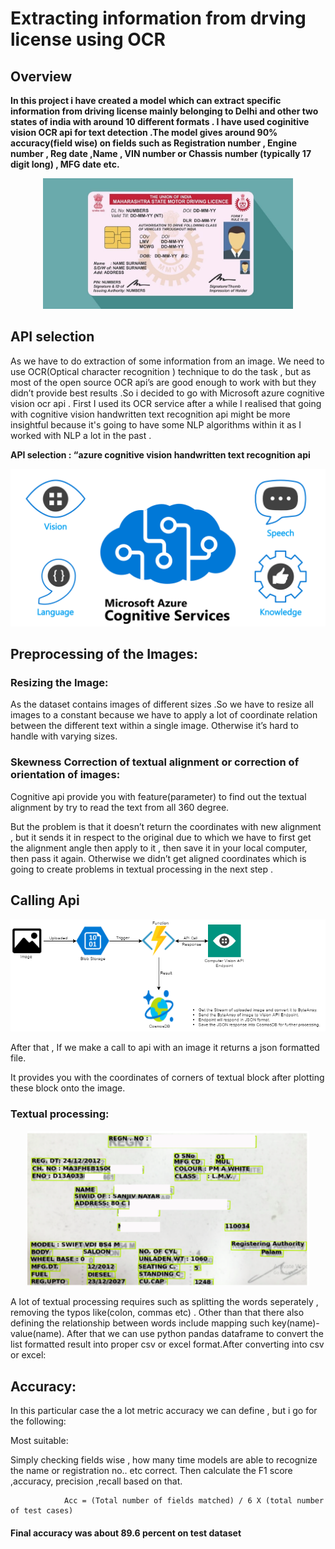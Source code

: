 # Extracting information from drving license using OCR
## Overview
<b>In this project i have created a model which can extract specific information from driving license mainly belonging to Delhi and other two states of india with around 10 different formats . I have used coginitive vision OCR api for text detection .The model gives around 90% accuracy(field wise) on fields such as Registration number , Engine number , Reg date ,Name , VIN number or Chassis number (typically 17 digit long) , MFG date etc.</b>
<p align='center'>
  <img src="images/Driving(sample).jpg"  width=400/>
    
</p>



## API selection
As we have to do extraction of some information from an image. We need to use OCR(Optical character recognition ) technique to do the task , but as most of the open source OCR api’s are good enough to work with but they didn’t provide best results .So i decided to go with Microsoft azure cognitive vision ocr api  . First I used its OCR service after a while I realised that going with cognitive vision handwritten text recognition api might be more insightful because it's going to have some NLP algorithms within it as I worked with NLP a lot in the past .

<b> API selection : “azure cognitive vision handwritten text recognition api </b>
<p align='center'>
  <img src="images/coginitive.png"  width=600/>
    
</p>

## Preprocessing of the Images:

### Resizing the Image:

As the dataset contains images of different sizes .So we have to resize all images to a constant because we have to apply a lot of coordinate relation between the different text within a single image. Otherwise it’s hard to handle with varying sizes.  

### Skewness Correction of textual alignment or correction of orientation of images:


Cognitive api provide you with feature(parameter) to find out the textual alignment by try to read the text from all 360 degree.

But the problem is that it doesn’t return the coordinates with new alignment , but it sends it in respect to the original due to which we have to first get the alignment angle then apply to it , then save it in your local computer, then pass it again. Otherwise we didn’t get aligned coordinates which is going to create problems in textual processing in the next step .

## Calling Api

<p align='center'>
  <img src="images/arch-diagram.png"  />
    
</p>
After that , If we make a call to api with an image it returns a json formatted file.

It provides you with the coordinates of corners of textual block  after plotting these block onto the image.



### Textual processing:

<p align='center'>
  <img src="images/Result.png"  width=450/>
    
</p>
A lot of textual processing requires such as splitting the words seperately , removing the typos like(colon, commas etc) . Other than that there also defining the relationship between words include mapping such key(name)-value(name).
After that we can use python pandas dataframe to convert the list formatted result into proper csv or excel format.After converting into csv or excel:


## Accuracy:

In this particular case the a lot metric accuracy we can define , but i go for the following:
                
Most suitable:

Simply checking fields wise , how many time models are able to recognize the name or registration no.. etc correct. Then calculate the F1 score ,accuracy, precision ,recall based on that.

                

                Acc = (Total number of fields matched) / 6 X (total number of test cases)


#### Final accuracy was about 89.6 percent on test dataset











